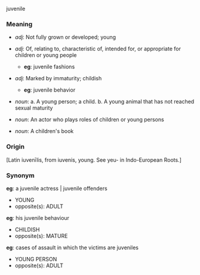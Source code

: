 juvenile
### Meaning
+ _adj_: Not fully grown or developed; young
+ _adj_: Of, relating to, characteristic of, intended for, or appropriate for children or young people
    + __eg__: juvenile fashions
+ _adj_: Marked by immaturity; childish
    + __eg__: juvenile behavior

+ _noun_:
   a. A young person; a child.
   b. A young animal that has not reached sexual maturity
+ _noun_: An actor who plays roles of children or young persons
+ _noun_: A children's book

### Origin

[Latin iuvenīlis, from iuvenis, young. See yeu- in Indo-European Roots.]

### Synonym

__eg__: a juvenile actress | juvenile offenders

+ YOUNG
+ opposite(s): ADULT

__eg__: his juvenile behaviour

+ CHILDISH
+ opposite(s): MATURE

__eg__: cases of assault in which the victims are juveniles

+ YOUNG PERSON
+ opposite(s): ADULT


